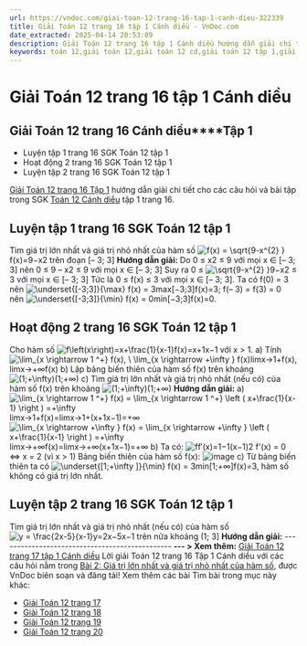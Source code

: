 ```yaml
---
url: https://vndoc.com/giai-toan-12-trang-16-tap-1-canh-dieu-322339
title: Giải Toán 12 trang 16 tập 1 Cánh diều - VnDoc.com
date_extracted: 2025-04-14 20:53:09
description: Giải Toán 12 trang 16 tập 1 Cánh diều hướng dẫn giải chi tiết các câu hỏi và bài tập trong SGK Toán 12 Cánh diều tập 1.
keywords: toán 12,giải toán 12,giải toán 12 cd,giải toán 12 tập 1,giải toán 12 Cánh diều,toán 12 Cánh diều tập 1,toán 12 Cánh diều,giải Toán 12 Cánh diều Bài 2,toán 12 cd bài 2,Toán 12 Cánh diều bài 2 Giá trị lớn nhất và giá trị nhỏ nhất của hàm số,Giá trị lớn nhất và giá trị nhỏ nhất của hàm số,giải toán 12 trang 15,giải toán 12 trang 16,giải toán 12 trang 17,giải toán 12 trang 18,giải toán 12 trang 19,toán 12 trang 16,Toán 12 cánh diều trang 16,giải Toán 12 cánh diều trang 16
---
```


# Giải Toán 12 trang 16 tập 1 Cánh diều
## **Giải Toán 12 trang 16 Cánh diều****Tập 1**
  * Luyện tập 1 trang 16 SGK Toán 12 tập 1
  * Hoạt động 2 trang 16 SGK Toán 12 tập 1
  * Luyện tập 2 trang 16 SGK Toán 12 tập 1

[Giải Toán 12 trang 16 Tập 1](<https://vndoc.com/giai-toan-12-trang-16-tap-1-canh-dieu-322339>) hướng dẫn giải chi tiết cho các câu hỏi và bài tập trong SGK [Toán 12 Cánh diều](<https://vndoc.com/toan-12-canh-dieu>) tập 1 trang 16.
## Luyện tập 1 trang 16 SGK Toán 12 tập 1
Tìm giá trị lớn nhất và giá trị nhỏ nhất của hàm số ![f\(x\) = \\sqrt{9-x^{2} }](https://i.vdoc.vn/data/image/blank.png)f\(x\)=9−x2 trên đoạn \[– 3; 3\]
**Hướng dẫn giải:**
Do 0 ≤ x2 ≤ 9 với mọi x ∈ \[– 3; 3\] nên 0 ≤ 9 – x2 ≤ 9 với mọi x ∈ \[– 3; 3\]
Suy ra 0 ≤ ![\\sqrt{9-x^{2} }](https://i.vdoc.vn/data/image/blank.png)9−x2 ≤ 3 với mọi x ∈ \[– 3; 3\]
Tức là 0 ≤ f\(x\) ≤ 3 với mọi x ∈ \[– 3; 3\].
Ta có f\(0\) = 3 nên ![\\underset{\[-3;3\]}{\\max} f\(x\) = 3](https://i.vdoc.vn/data/image/blank.png)max\[−3;3\]f\(x\)=3;
f\(– 3\) = f\(3\) = 0 nên ![\\underset{\[-3;3\]}{\\min} f\(x\) = 0](https://i.vdoc.vn/data/image/blank.png)min\[−3;3\]f\(x\)=0.
## Hoạt động 2 trang 16 SGK Toán 12 tập 1
Cho hàm số ![f\\left\(x\\right\)=x+\\frac{1}{x-1}](https://i.vdoc.vn/data/image/blank.png)f\(x\)=x+1x−1 với x > 1.
a\) Tính ![\\lim_{x \\rightarrow 1 ^+} f\(x\), \\ \\lim_{x \\rightarrow +\\infty } f\(x\)](https://i.vdoc.vn/data/image/blank.png)limx→1+f\(x\), limx→+∞f\(x\)
b\) Lập bảng biến thiên của hàm số f\(x\) trên khoảng ![\(1;+\\infty\)](https://i.vdoc.vn/data/image/blank.png)\(1;+∞\)
c\) Tìm giá trị lớn nhất và giá trị nhỏ nhất \(nếu có\) của hàm số f\(x\) trên khoảng ![\(1;+\\infty\)](https://i.vdoc.vn/data/image/blank.png)\(1;+∞\)
**Hướng dẫn giải:**
a\) ![\\lim_{x \\rightarrow 1 ^+} f\(x\) = \\lim_{x \\rightarrow 1 ^+} \\left \( x+\\frac{1}{x-1}  \\right \) =+\\infty](https://i.vdoc.vn/data/image/blank.png)limx→1+f\(x\)=limx→1+\(x+1x−1\)=+∞
![\\lim_{x \\rightarrow +\\infty } f\(x\) = \\lim_{x \\rightarrow +\\infty } \\left \( x+\\frac{1}{x-1}  \\right \) =+\\infty](https://i.vdoc.vn/data/image/blank.png)limx→+∞f\(x\)=limx→+∞\(x+1x−1\)=+∞
b\) Ta có: ![f](https://i.vdoc.vn/data/image/blank.png)f′\(x\)=1−1\(x−1\)2
f'\(x\) = 0 ⇔ x = 2 \(vì x > 1\)
Bảng biến thiên của hàm số f\(x\):
![image](https://i.vdoc.vn/data/image/2024/06/17/638542323984786187.png)
c\) Từ bảng biến thiên ta có ![\\underset{\[1;+\\infty \]}{\\min} f\(x\) = 3](https://i.vdoc.vn/data/image/blank.png)min\[1;+∞\]f\(x\)=3, hàm số không có giá trị lớn nhất.
## Luyện tập 2 trang 16 SGK Toán 12 tập 1
Tìm giá trị lớn nhất và giá trị nhỏ nhất \(nếu có\) của hàm số ![y = \\frac{2x-5}{x-1}](https://i.vdoc.vn/data/image/blank.png)y=2x−5x−1 trên nửa khoảng \(1; 3\]
**Hướng dẫn giải:**
\-----------------------------------------------
**\--- > Xem thêm:** [Giải Toán 12 trang 17 tập 1 Cánh diều](<https://vndoc.com/giai-toan-12-trang-17-tap-1-canh-dieu-322342>)
Lời giải Toán 12 trang 16 Tập 1 Cánh diều với các câu hỏi nằm trong [Bài 2: Giá trị lớn nhất và giá trị nhỏ nhất của hàm số](<https://vndoc.com/toan-12-canh-dieu-bai-2-gia-tri-lon-nhat-va-gia-tri-nho-nhat-cua-ham-so-320561>), được VnDoc biên soạn và đăng tải\!
Xem thêm các bài Tìm bài trong mục này khác:
  * [Giải Toán 12 trang 17](</giai-toan-12-trang-17-tap-1-canh-dieu-322342>)
  * [Giải Toán 12 trang 18](</giai-toan-12-trang-18-tap-1-canh-dieu-322348>)
  * [Giải Toán 12 trang 19](</giai-toan-12-trang-19-tap-1-canh-dieu-322351>)
  * [Giải Toán 12 trang 20 ](</giai-toan-12-trang-20-tap-1-canh-dieu-322378>)


